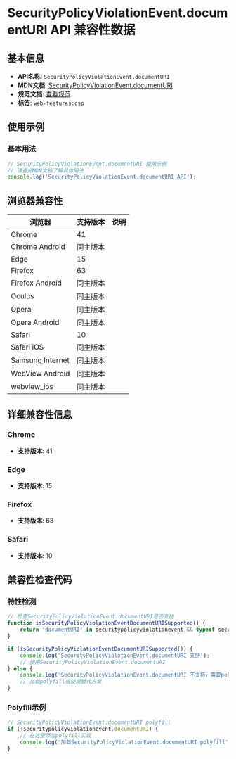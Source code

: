 # SecurityPolicyViolationEvent.documentURI API 兼容性数据

## 基本信息

- **API名称**: `SecurityPolicyViolationEvent.documentURI`
- **MDN文档**: [SecurityPolicyViolationEvent.documentURI](https://developer.mozilla.org/docs/Web/API/SecurityPolicyViolationEvent/documentURI)
- **规范文档**: [查看规范](https://w3c.github.io/webappsec-csp/#dom-securitypolicyviolationevent-documenturi)
- **标签**: `web-features:csp`

## 使用示例

### 基本用法

```javascript
// SecurityPolicyViolationEvent.documentURI 使用示例
// 请查阅MDN文档了解具体用法
console.log('SecurityPolicyViolationEvent.documentURI API');
```

## 浏览器兼容性

| 浏览器 | 支持版本 | 说明 |
|--------|----------|------|
| Chrome | 41 |  |
| Chrome Android | 同主版本 |  |
| Edge | 15 |  |
| Firefox | 63 |  |
| Firefox Android | 同主版本 |  |
| Oculus | 同主版本 |  |
| Opera | 同主版本 |  |
| Opera Android | 同主版本 |  |
| Safari | 10 |  |
| Safari iOS | 同主版本 |  |
| Samsung Internet | 同主版本 |  |
| WebView Android | 同主版本 |  |
| webview_ios | 同主版本 |  |

## 详细兼容性信息

### Chrome

- **支持版本**: 41

### Edge

- **支持版本**: 15

### Firefox

- **支持版本**: 63

### Safari

- **支持版本**: 10

## 兼容性检查代码

### 特性检测

```javascript
// 检查SecurityPolicyViolationEvent.documentURI是否支持
function isSecurityPolicyViolationEventDocumentURISupported() {
    return 'documentURI' in securitypolicyviolationevent && typeof securitypolicyviolationevent.documentURI === 'function';
}

if (isSecurityPolicyViolationEventDocumentURISupported()) {
    console.log('SecurityPolicyViolationEvent.documentURI 支持');
    // 使用SecurityPolicyViolationEvent.documentURI
} else {
    console.log('SecurityPolicyViolationEvent.documentURI 不支持，需要polyfill');
    // 加载polyfill或使用替代方案
}
```

### Polyfill示例

```javascript
// SecurityPolicyViolationEvent.documentURI polyfill
if (!securitypolicyviolationevent.documentURI) {
    // 在这里添加polyfill实现
    console.log('加载SecurityPolicyViolationEvent.documentURI polyfill');
}
```


